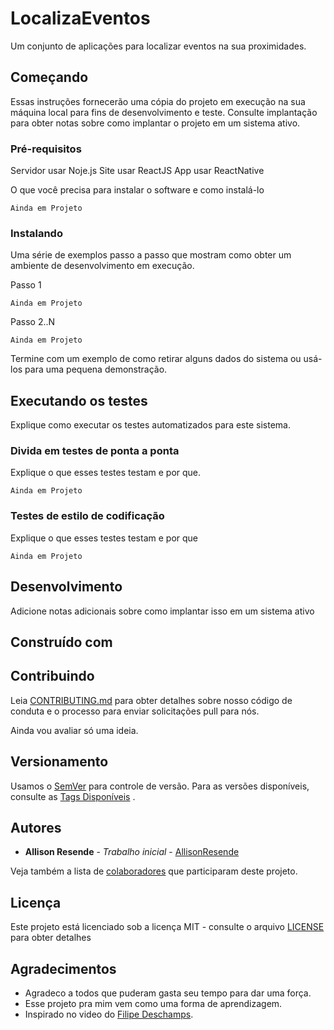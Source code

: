 # LocalizaEventos

Um conjunto de aplicações para localizar eventos na sua proximidades.

## Começando

Essas instruções fornecerão uma cópia do projeto em execução na sua máquina local para fins de desenvolvimento e teste. Consulte implantação para obter notas sobre como implantar o projeto em um sistema ativo.

### Pré-requisitos

Servidor usar Noje.js
Site usar ReactJS
App usar ReactNative

O que você precisa para instalar o software e como instalá-lo

```
Ainda em Projeto
```

### Instalando

Uma série de exemplos passo a passo que mostram como obter um ambiente de desenvolvimento em execução.

Passo 1

```
Ainda em Projeto
```

Passo 2..N

```
Ainda em Projeto
```

Termine com um exemplo de como retirar alguns dados do sistema ou usá-los para uma pequena demonstração.

## Executando os testes

Explique como executar os testes automatizados para este sistema.

### Divida em testes de ponta a ponta

Explique o que esses testes testam e por que.

```
Ainda em Projeto
```

### Testes de estilo de codificação

Explique o que esses testes testam e por que

```
Ainda em Projeto
```

## Desenvolvimento

Adicione notas adicionais sobre como implantar isso em um sistema ativo

## Construído com

<!-- * [Dropwizard](http://www.dropwizard.io/1.0.2/docs/) - The web framework used  -->
<!-- * [Maven](https://maven.apache.org/) - Dependency Management                   -->
<!-- * [ROME](https://rometools.github.io/rome/) - Used to generate RSS Feeds       -->

## Contribuindo

Leia [CONTRIBUTING.md](https://gist.github.com/PurpleBooth/b24679402957c63ec426) para obter detalhes sobre nosso código de conduta e o processo para enviar solicitações pull para nós.

Ainda vou avaliar só uma ideia.

## Versionamento

Usamos o [SemVer](http://semver.org/) para controle de versão. Para as versões disponíveis, consulte as [Tags Disponíveis](https://github.com/allisonresende/LocalizaEventos/tags) .

## Autores

* **Allison Resende** - *Trabalho inicial* - [AllisonResende](https://github.com/allisonresende)

Veja também a lista de [colaboradores](https://github.com/allisonresende/LocalizaEventos/contributors) que participaram deste projeto.

## Licença

Este projeto está licenciado sob a licença MIT - consulte o arquivo [LICENSE](LICENSE) para obter detalhes

## Agradecimentos

* Agradeco a todos que puderam gasta seu tempo para dar uma força.
* Esse projeto pra mim vem como uma forma de aprendizagem.
* Inspirado no video do [Filipe Deschamps](https://www.youtube.com/watch?v=tEloMCbLEAE).


